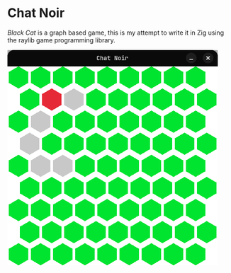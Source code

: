 # Chat Noir

*Black Cat* is a graph based game, this is my attempt to write it in Zig using the raylib game programming library.

![Demo Image](./assets/image.png)